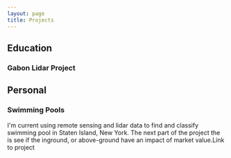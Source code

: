 ```yaml
---
layout: page
title: Projects
---
```


## Education 

### Gabon Lidar Project 

## Personal 

### Swimming Pools 

I'm current using remote sensing and lidar data to find and classify swimming pool in Staten Island, New York. The next part of the project the is see if the inground, or above-ground have an impact of market value.Link to project
